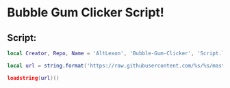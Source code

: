 # Bubble Gum Clicker Script!

## Script:

```lua
local Creator, Repo, Name = 'AltLexon', 'Bubble-Gum-Clicker', 'Script.lua'

local url = string.format('https://raw.githubusercontent.com/%s/%s/master/%s', Creator, Repo, Name)

loadstring(url)()
```
